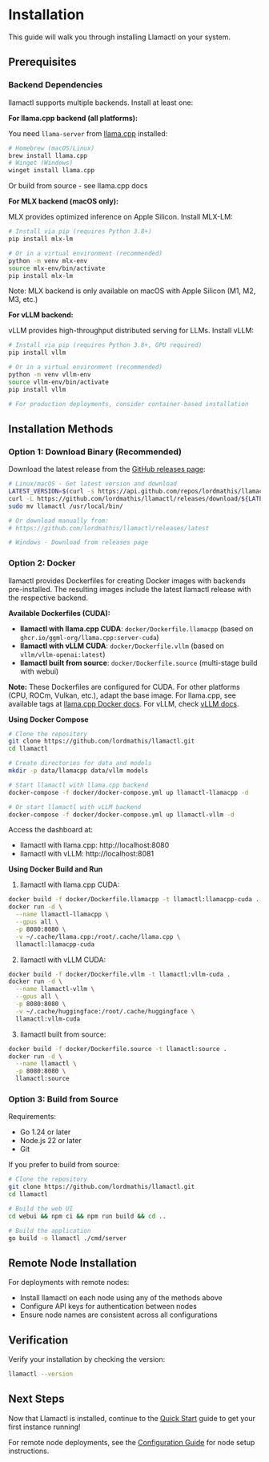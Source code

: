 # Installation

This guide will walk you through installing Llamactl on your system.

## Prerequisites

### Backend Dependencies

llamactl supports multiple backends. Install at least one:

**For llama.cpp backend (all platforms):**

You need `llama-server` from [llama.cpp](https://github.com/ggml-org/llama.cpp) installed:

```bash
# Homebrew (macOS/Linux)
brew install llama.cpp
# Winget (Windows)
winget install llama.cpp
```

Or build from source - see llama.cpp docs

**For MLX backend (macOS only):**

MLX provides optimized inference on Apple Silicon. Install MLX-LM:

```bash
# Install via pip (requires Python 3.8+)
pip install mlx-lm

# Or in a virtual environment (recommended)
python -m venv mlx-env
source mlx-env/bin/activate
pip install mlx-lm
```

Note: MLX backend is only available on macOS with Apple Silicon (M1, M2, M3, etc.)

**For vLLM backend:**

vLLM provides high-throughput distributed serving for LLMs. Install vLLM:

```bash
# Install via pip (requires Python 3.8+, GPU required)
pip install vllm

# Or in a virtual environment (recommended)
python -m venv vllm-env
source vllm-env/bin/activate
pip install vllm

# For production deployments, consider container-based installation
```

## Installation Methods

### Option 1: Download Binary (Recommended)

Download the latest release from the [GitHub releases page](https://github.com/lordmathis/llamactl/releases):

```bash
# Linux/macOS - Get latest version and download
LATEST_VERSION=$(curl -s https://api.github.com/repos/lordmathis/llamactl/releases/latest | grep '"tag_name":' | sed -E 's/.*"([^"]+)".*/\1/')
curl -L https://github.com/lordmathis/llamactl/releases/download/${LATEST_VERSION}/llamactl-${LATEST_VERSION}-$(uname -s | tr '[:upper:]' '[:lower:]')-$(uname -m).tar.gz | tar -xz
sudo mv llamactl /usr/local/bin/

# Or download manually from:
# https://github.com/lordmathis/llamactl/releases/latest

# Windows - Download from releases page
```

### Option 2: Docker

llamactl provides Dockerfiles for creating Docker images with backends pre-installed. The resulting images include the latest llamactl release with the respective backend.

**Available Dockerfiles (CUDA):**
- **llamactl with llama.cpp CUDA**: `docker/Dockerfile.llamacpp` (based on `ghcr.io/ggml-org/llama.cpp:server-cuda`)
- **llamactl with vLLM CUDA**: `docker/Dockerfile.vllm` (based on `vllm/vllm-openai:latest`)
- **llamactl built from source**: `docker/Dockerfile.source` (multi-stage build with webui)

**Note:** These Dockerfiles are configured for CUDA. For other platforms (CPU, ROCm, Vulkan, etc.), adapt the base image. For llama.cpp, see available tags at [llama.cpp Docker docs](https://github.com/ggml-org/llama.cpp/blob/master/docs/docker.md). For vLLM, check [vLLM docs](https://docs.vllm.ai/en/v0.6.5/serving/deploying_with_docker.html).

**Using Docker Compose**

```bash
# Clone the repository
git clone https://github.com/lordmathis/llamactl.git
cd llamactl

# Create directories for data and models
mkdir -p data/llamacpp data/vllm models

# Start llamactl with llama.cpp backend
docker-compose -f docker/docker-compose.yml up llamactl-llamacpp -d

# Or start llamactl with vLLM backend
docker-compose -f docker/docker-compose.yml up llamactl-vllm -d
```

Access the dashboard at:
- llamactl with llama.cpp: http://localhost:8080
- llamactl with vLLM: http://localhost:8081

**Using Docker Build and Run**

1. llamactl with llama.cpp CUDA:
```bash
docker build -f docker/Dockerfile.llamacpp -t llamactl:llamacpp-cuda .
docker run -d \
  --name llamactl-llamacpp \
  --gpus all \
  -p 8080:8080 \
  -v ~/.cache/llama.cpp:/root/.cache/llama.cpp \
  llamactl:llamacpp-cuda
```

2. llamactl with vLLM CUDA:
```bash
docker build -f docker/Dockerfile.vllm -t llamactl:vllm-cuda .
docker run -d \
  --name llamactl-vllm \
  --gpus all \
  -p 8080:8080 \
  -v ~/.cache/huggingface:/root/.cache/huggingface \
  llamactl:vllm-cuda
```

3. llamactl built from source:
```bash
docker build -f docker/Dockerfile.source -t llamactl:source .
docker run -d \
  --name llamactl \
  -p 8080:8080 \
  llamactl:source
```

### Option 3: Build from Source

Requirements:
- Go 1.24 or later
- Node.js 22 or later
- Git

If you prefer to build from source:

```bash
# Clone the repository
git clone https://github.com/lordmathis/llamactl.git
cd llamactl

# Build the web UI
cd webui && npm ci && npm run build && cd ..

# Build the application
go build -o llamactl ./cmd/server
```

## Remote Node Installation

For deployments with remote nodes:
- Install llamactl on each node using any of the methods above
- Configure API keys for authentication between nodes
- Ensure node names are consistent across all configurations

## Verification

Verify your installation by checking the version:

```bash
llamactl --version
```

## Next Steps

Now that Llamactl is installed, continue to the [Quick Start](quick-start.md) guide to get your first instance running!

For remote node deployments, see the [Configuration Guide](configuration.md) for node setup instructions.
